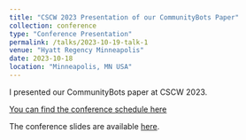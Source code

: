 ```yaml
---
title: "CSCW 2023 Presentation of our CommunityBots Paper"
collection: conference
type: "Conference Presentation"
permalink: /talks/2023-10-19-talk-1
venue: "Hyatt Regency Minneapolis"
date: 2023-10-18
location: "Minneapolis, MN USA"
---
```



I presented our CommunityBots paper at CSCW 2023.

[You can find the conference schedule here](https://programs.sigchi.org/cscw/2023/program/session/124608)

The conference slides are available [here](http://bit.ly/CBots_Slide).